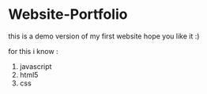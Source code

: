 # Website-Portfolio

this is a demo version of my first website hope you like it :)

for this i know :
1. javascript
2. html5
3. css